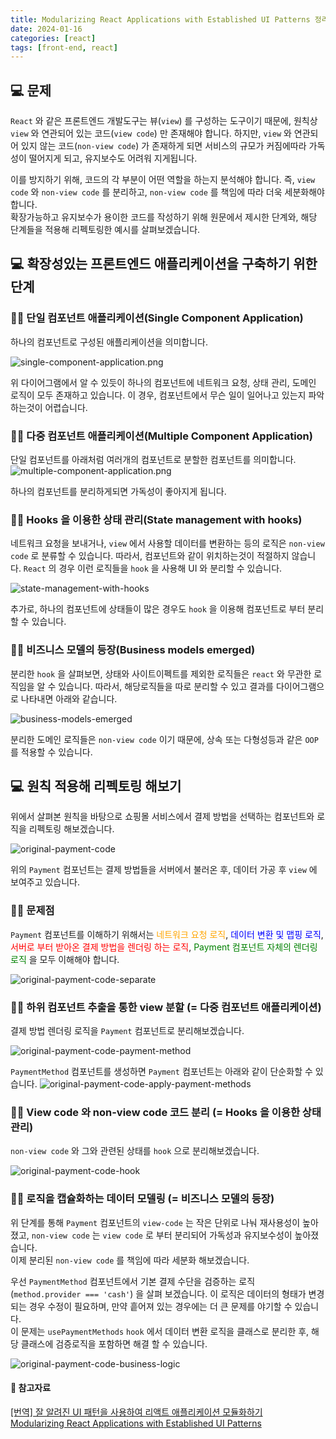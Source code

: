```yaml
---
title: Modularizing React Applications with Established UI Patterns 정리
date: 2024-01-16
categories: [react]
tags: [front-end, react]
---
```


## 💻 문제

`React` 와 같은 프론트엔드 개발도구는 뷰(`view`) 를 구성하는 도구이기 때문에, 원칙상 `view` 와 연관되어 있는 코드(`view code`) 만 존재해야 합니다. 하지만, `view` 와 연관되어 있지 않는 코드(`non-view code`) 가 존재하게 되면 서비스의 규모가 커짐에따라 가독성이 떨어지게 되고, 유지보수도 어려워 지게됩니다.

이를 방지하기 위해, 코드의 각 부분이 어떤 역할을 하는지 분석해야 합니다. 즉, `view code` 와 `non-view code` 를 분리하고, `non-view code` 를 책임에 따라 더욱 세분화해야 합니다.  
확장가능하고 유지보수가 용이한 코드를 작성하기 위해 원문에서 제시한 단계와, 해당 단계들을 적용해 리펙토링한 예시를 살펴보겠습니다.

## 💻 확장성있는 프론트엔드 애플리케이션을 구축하기 위한 단계

### 👨‍💻 단일 컴포넌트 애플리케이션(Single Component Application)

하나의 컴포넌트로 구성된 애플리케이션을 의미합니다.

![single-component-application.png](/assets/img/modularizing-react-applications-with-established-UI-patterns/single-component-application.png)

위 다이어그램에서 알 수 있듯이 하나의 컴포넌트에 네트워크 요청, 상태 관리, 도메인 로직이 모두 존재하고 있습니다. 이 경우, 컴포넌트에서 무슨 일이 일어나고 있는지 파악하는것이 어렵습니다.

### 👨‍💻 다중 컴포넌트 애플리케이션(Multiple Component Application)

단일 컴포넌트를 아래처럼 여러개의 컴포넌트로 분할한 컴포넌트를 의미합니다.
![multiple-component-application.png](/assets/img/modularizing-react-applications-with-established-UI-patterns/multiple-component-application.png)

하나의 컴포넌트를 분리하게되면 가독성이 좋아지게 됩니다.

### 👨‍💻 Hooks 을 이용한 상태 관리(State management with hooks)

네트워크 요청을 보내거나, `view` 에서 사용할 데이터를 변환하는 등의 로직은 `non-view code` 로 분류할 수 있습니다. 따라서, 컴포넌트와 같이 위치하는것이 적절하지 않습니다. `React` 의 경우 이런 로직들을 `hook` 을 사용해 UI 와 분리할 수 있습니다.

![state-management-with-hooks](/assets/img/modularizing-react-applications-with-established-UI-patterns/state-management-with-hooks.png)

추가로, 하나의 컴포넌트에 상태들이 많은 경우도 `hook` 을 이용해 컴포넌트로 부터 분리할 수 있습니다.

### 👨‍💻 비즈니스 모델의 등장(Business models emerged)

분리한 `hook` 을 살펴보면, 상태와 사이트이펙트를 제외한 로직들은 `react` 와 무관한 로직임을 알 수 있습니다.
따라서, 해당로직들을 따로 분리할 수 있고 결과를 다이어그램으로 나타내면 아래와 같습니다.

![business-models-emerged](/assets/img/modularizing-react-applications-with-established-UI-patterns/business-models-emerged.png)

분리한 도메인 로직들은 `non-view code` 이기 때문에, 상속 또는 다형성등과 같은 `OOP` 를 적용할 수 있습니다.

## 💻 원칙 적용해 리펙토링 해보기

위에서 살펴본 원칙을 바탕으로 쇼핑몰 서비스에서 결제 방법을 선택하는 컴포넌트와 로직을 리펙토링 해보겠습니다.

![original-payment-code](/assets/img/modularizing-react-applications-with-established-UI-patterns/original-payment-code.png)

위의 `Payment` 컴포넌트는 결제 방법들을 서버에서 불러온 후, 데이터 가공 후 `view` 에 보여주고 있습니다.

### 👨‍💻 문제점

`Payment` 컴포넌트를 이해하기 위해서는 <span style="color: orange;">네트워크 요청 로직</span>, <span style="color: blue;">데이터 변환 및 맵핑 로직</span>, <span style="color: red;">서버로 부터 받아온 결제 방법을 렌더링 하는 로직</span>,
<span style="color: green">Payment 컴포넌트 자체의 렌더링 로직</span> 을 모두 이해해야 합니다.

![original-payment-code-separate](/assets/img/modularizing-react-applications-with-established-UI-patterns/original-payment-code-separate.png)

### 👨‍💻 하위 컴포넌트 추출을 통한 view 분할 (= 다중 컴포넌트 애플리케이션)

결제 방법 렌더링 로직을 `Payment` 컴포넌트로 분리해보겠습니다.

![original-payment-code-payment-method](/assets/img/modularizing-react-applications-with-established-UI-patterns/original-payment-code-payment-method.png)

`PaymentMethod` 컴포넌트를 생성하면 `Payment` 컴포넌트는 아래와 같이 단순화할 수 있습니다.
![original-payment-code-apply-payment-methods](/assets/img/modularizing-react-applications-with-established-UI-patterns/original-payment-code-apply-payment-methods.png)

### 👨‍💻 View code 와 non-view code 코드 분리 (= Hooks 을 이용한 상태관리)

`non-view code` 와 그와 관련된 상태를 `hook` 으로 분리해보겠습니다.

![original-payment-code-hook](/assets/img/modularizing-react-applications-with-established-UI-patterns/original-payment-code-hook.png)

### 👨‍💻 로직을 캡슐화하는 데이터 모델링 (= 비즈니스 모델의 등장)

위 단계를 통해 `Payment` 컴포넌트의 `view-code` 는 작은 단위로 나눠 재사용성이 높아졌고, `non-view code` 는 `view code` 로 부터 분리되어 가독성과 유지보수성이 높아졌습니다.  
이제 분리된 `non-view code` 를 책임에 따라 세분화 해보겠습니다.

우선 `PaymentMethod` 컴포넌트에서 기본 결제 수단을 검증하는 로직 (`method.provider === 'cash'`) 을 살펴 보겠습니다. 이 로직은 데이터의 형태가 변경되는 경우 수정이 필요하며, 만약 흩어져 있는 경우에는 더 큰 문제를 야기할 수 있습니다.  
이 문제는 `usePaymentMethods` `hook` 에서 데이터 변환 로직을 클래스로 분리한 후, 해당 클래스에 검증로직을 포함하면 해결 할 수 있습니다.

![original-payment-code-business-logic](/assets/img/modularizing-react-applications-with-established-UI-patterns/original-payment-code-business-logic.png)

#### 📔 참고자료

[[번역] 잘 알려진 UI 패턴을 사용하여 리액트 애플리케이션 모듈화하기](https://velog.io/@eunbinn/modularizing-react-apps)  
[Modularizing React Applications with Established UI Patterns](https://martinfowler.com/articles/modularizing-react-apps.html)

